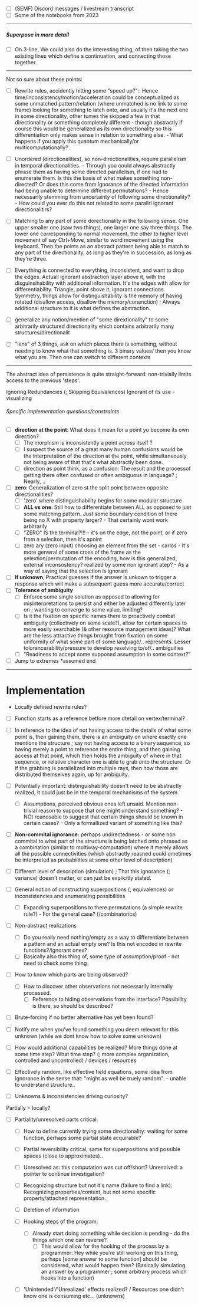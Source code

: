 
- [ ] (SEMF) Discord messages / livestream transcript
- [ ] Some of the notebooks from 2023

---
##### Superpose in more detail
  
- [ ] On 3-line, We could also do the interesting thing, of then taking the two existing lines which define a continuation, and connecting those together. 

---

Not so sure about these points:
- [ ] Rewrite rules, accidently hitting some "speed up?":: Hence time/inconsistency/motion/acceleration could be conceptualized as some unmatched pattern/relation (where unmatched is no link to some frame) looking for something to latch onto, and usually it's the next one in some directionality, other tumes the skipped a few in that directionality or something completely different - though abstractly if course this would be generalized as its own directionality so this differentiation only makes sense in relation to something else. - What happens if you apply this quantum mechanically/or multicomputationally?  
- [ ] Unordered (directionalities), so non-directionalities, require parallelism in temporal directionalities. - Through you could always abstractly phrase them as having some directed parallelism, if one had to enumerate them. Is this the basis of what makes something non-directed? Or does this come from ignorance of the directed information had being unable to determine different permutations? - Hence necessarily stemming from uncertainty of following some directionality? - How could you ever do this not related to some parallrl ignorant directionalitirs?
- [ ] Matching to any part of some dorectionality in the following sense. One upper smaller one (saw two things), one larger one say three things. The lower one corresponding to normal movement, the other to higher level movement of say Ctrl+Move, similar to word movement using the keyboard. Then the points as an abstract pattern being able to match to any part of the directionality, as long as they're in succession, as long as they're three.
- [ ] Everything is connected to everything, inconsistent, and want to drop the edges. Actuall ignorant abstraction layer above it, with the disguinsihability with additional information. It's the edges with allow for differentiability. Triangle, point sbove it, ignorant connections. Symmetry, things allow for distinguishability is the memory of having rotated (disallow access, disallow the memory/conenction) ; Always additional structure to it is what defines the abstraction.
- [ ] generalize any notion/mention of "some dirextionality" to some arbitrarily structured directionality ehich contains arbitrarily many structures/directionalit
- [ ] "lens" of 3 things, ask on which places there is something, without needing to know what that something is. 3 binary values/ then you know what you are. Then one can switch to different contexts


---

The abstract idea of persistence is quite straight-forward:  non-trivially limits access to the previous 'steps'.

Ignoring Redundancies (; Skipping Equivalences)
Ignorant of its use - visualizing
###### Specific implementation questions/constraints
- [ ] **direction at the point**: What does it mean for a point yo become its own direction? 
	- [ ] The morphism is inconsistently a point across itself ?
	- [ ] I suspect the source of a great many human confusions would be the interpretation of the direction at the point, while simultaneously not being aware of that that's what abstractly been done.
	- [ ] direction as point think, as a confusion: The result and the processof getting there often confused or often ambiguous in language? ; Nearly, ..
- [ ] **zero**: Generalization of zero st the split point between opposite directionalities?  
	- [ ] 'zero' where distinguishability begins for some modular structure
	- [ ] **ALL vs one**: Still how to differentiate between ALL as opposed to just some matching pattern. Just some boundary condition of there being no X with property larger? - That certainly wont work arbitrarily
	- [ ] "ZERO" IS the terminal?!!! - it's on the edge, not the point, or if zero from a seleciton, then it's apoint
	- [ ] zero ary (zero input) choosing an element from the set - carlos - It's more genwral of some cross of the frame as the selextion/permutation of the encoding, how is this generalized, external inconsostency? realized by some non ignorant atep? - As a way of saying that the selection is ignorant
- [ ] **If unknown**, Practical guesses if the answer is unkown to trigger a response which will make a subsequent guess more accurate/correct
- [ ] **Tolerance of ambiguity** 
	- [ ] Enforce some single solution as opposed to allowing for misinterpretations to persist and either be adjusted differently later on ; wanting to converge to some value, limiting?
	- [ ] Is it the fixation on specific names there to proactively combat ambiguity (collectively on some scale?), allow for certain spaces to more easily searchable (& other resource management ideas)? What are the less attractive things brought from fixation on some uniformity of what some part of some language/.. represents. Lesser tolorance/ability/pressure to develop resolving to/of/.. ambiguities
	- [ ]  "Readiness to accept some supposed assumption in some context?" 
- [ ] Jump to extremes *assumed end

---
# Implementation
- Locally defined rewrite rules?

- [ ] Function starts as a reference betfore more dtetail on vertex/terminal?

- [ ] In reference to the idea of not having access to the details of what some point is, then gaining them, there is an ambiguity on where exactly one mentions the structure ; say not having access to a binary sequence, so having merely a point to reference the entire thing, and then gaining access at that point, which then holds the ambiguity of where in that sequence, or relative character one is able to grab onto the structure. Or if the grabbing is parallelized into multiple rays, then how those are distributed themselves again, up for ambiguity.  

- [ ] Potentially important: distinguishability doesn't need to be abstractly realized, it could just be in the temporal mechanisms of the system.
	- [ ] Assumptions, perceived obvious ones left unsaid. Mention non-trivial reason to suppose that one might understand something? - NOt reanosable to suggest that certain things should be known in certain cases? - Only a formallized variant of something like this?

- [ ] **Non-commital ignorance:** perhaps undirectedness - or some non commital to what part of the structure is being latched onto phrased as a combination (similar to multiway-computation) where it merely allows all the possible connectivities (which abstractly reasned could ometimes be interpreted as probabilities at some other level of description)


- [ ] Different level of description (simulation) ; That this ignorance (; variance) doesn't matter, or can just be explicitly stated.


- [ ] General notion of constructing superpositions (; equivalences) or inconsistencies and enumerating possibilities
	- [ ] Expanding superpositions to there permutations (a simple rewrite rule?) - For the general case? (/combinatorics)
- [ ] Non-abstract realizations
	- [ ] Do you really need nothing/empty as a way to differentiate between a pattern and an actual empty one? Is this not encoded in rewrite functions?/ignorant ones?
	- [ ] Basically also this thing of, some type of assumption/proof - not need to check some thing

- [ ] How to know which parts are being observed?  
  - [ ] How to discover other observations not necessarily internally processed.  
    - [ ] Reference to hiding observations from the interface? Possibility is there, so should be described?

- [ ] Brute-forcing if no better alternative has yet been found?  
- [ ] Notify me when you've found something you deem relevant for this unknown (while we dont know how to solve some unknown)
- [ ] How would additional capabilities be realized? More things done at some time step? What time step? (; more complex organization, controlled and uncontrolled)  / devices / resources
- [ ] Effectively random, like effective field equations, some idea from ignorance in the sense that: "might as well be truely random".  - unable to understand structure..
- [ ] Unknowns & inconsistencies driving curiosity?  


Partially = locally?
- [ ] Partiality/unresolved parts critical.  
	- [ ] How to define currently trying some directionality: waiting for some function, perhaps some partial state acquirable? 
	- [ ] Partial reversibility critical, same for superpositions and possible spaces (close to approximates).. 
	- [ ] Unresolved as: this computation was cut off/short? Unresolved: a pointer to continue investigation?
	- [ ] Recognizing structure but not it's name (failure to find a link): Recognizing properties/context, but not some specific property/attached representation.  
	- [ ] Deletion of information  
	- [ ] Hooking steps of the program:  
		- [ ] Already start doing something while decision is pending - do the things which one can reverse?  
		  - [ ] This would allow for the hooking of the process by a programmer: Hey while you're still working on this thing, perhaps [some answer to some function] should be considered, what would happen then? (Basically simulating an answer by a programmer ; some arbitrary process which hooks into a function)  
	- [ ] 'Unintended'/'Unrealized' effects realized? / Resources one didn't know one is consuming etc... (unknowns)  

